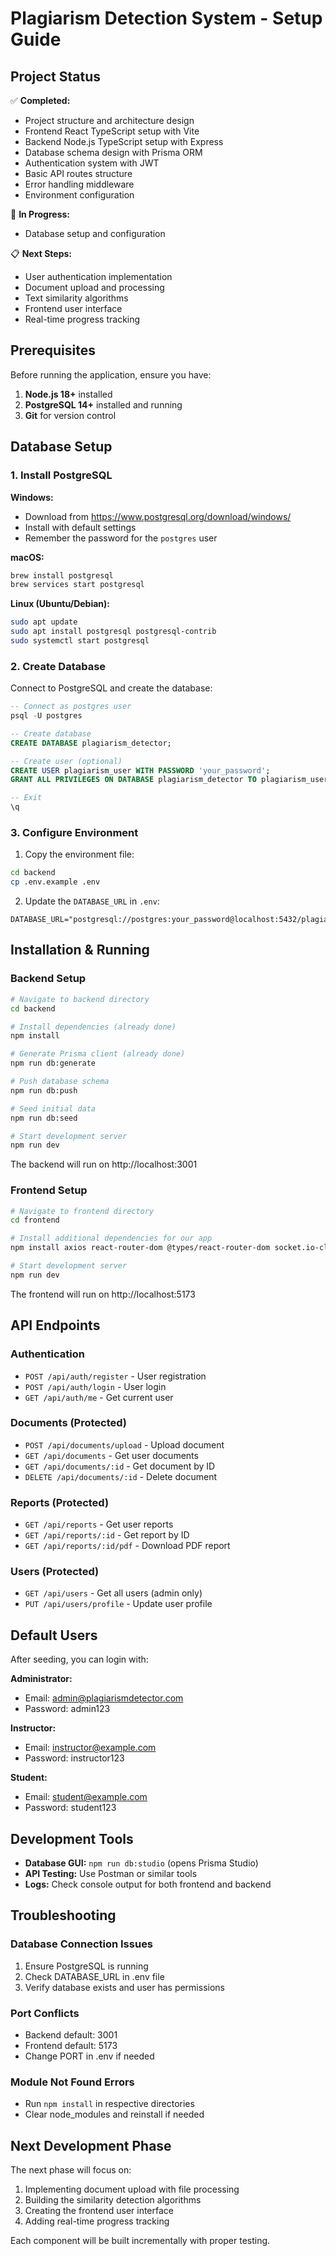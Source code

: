 # Plagiarism Detection System - Setup Guide

## Project Status

✅ **Completed:**
- Project structure and architecture design
- Frontend React TypeScript setup with Vite
- Backend Node.js TypeScript setup with Express
- Database schema design with Prisma ORM
- Authentication system with JWT
- Basic API routes structure
- Error handling middleware
- Environment configuration

🔄 **In Progress:**
- Database setup and configuration

📋 **Next Steps:**
- User authentication implementation
- Document upload and processing
- Text similarity algorithms
- Frontend user interface
- Real-time progress tracking

## Prerequisites

Before running the application, ensure you have:

1. **Node.js 18+** installed
2. **PostgreSQL 14+** installed and running
3. **Git** for version control

## Database Setup

### 1. Install PostgreSQL

**Windows:**
- Download from https://www.postgresql.org/download/windows/
- Install with default settings
- Remember the password for the `postgres` user

**macOS:**
```bash
brew install postgresql
brew services start postgresql
```

**Linux (Ubuntu/Debian):**
```bash
sudo apt update
sudo apt install postgresql postgresql-contrib
sudo systemctl start postgresql
```

### 2. Create Database

Connect to PostgreSQL and create the database:

```sql
-- Connect as postgres user
psql -U postgres

-- Create database
CREATE DATABASE plagiarism_detector;

-- Create user (optional)
CREATE USER plagiarism_user WITH PASSWORD 'your_password';
GRANT ALL PRIVILEGES ON DATABASE plagiarism_detector TO plagiarism_user;

-- Exit
\q
```

### 3. Configure Environment

1. Copy the environment file:
```bash
cd backend
cp .env.example .env
```

2. Update the `DATABASE_URL` in `.env`:
```
DATABASE_URL="postgresql://postgres:your_password@localhost:5432/plagiarism_detector"
```

## Installation & Running

### Backend Setup

```bash
# Navigate to backend directory
cd backend

# Install dependencies (already done)
npm install

# Generate Prisma client (already done)
npm run db:generate

# Push database schema
npm run db:push

# Seed initial data
npm run db:seed

# Start development server
npm run dev
```

The backend will run on http://localhost:3001

### Frontend Setup

```bash
# Navigate to frontend directory
cd frontend

# Install additional dependencies for our app
npm install axios react-router-dom @types/react-router-dom socket.io-client

# Start development server
npm run dev
```

The frontend will run on http://localhost:5173

## API Endpoints

### Authentication
- `POST /api/auth/register` - User registration
- `POST /api/auth/login` - User login
- `GET /api/auth/me` - Get current user

### Documents (Protected)
- `POST /api/documents/upload` - Upload document
- `GET /api/documents` - Get user documents
- `GET /api/documents/:id` - Get document by ID
- `DELETE /api/documents/:id` - Delete document

### Reports (Protected)
- `GET /api/reports` - Get user reports
- `GET /api/reports/:id` - Get report by ID
- `GET /api/reports/:id/pdf` - Download PDF report

### Users (Protected)
- `GET /api/users` - Get all users (admin only)
- `PUT /api/users/profile` - Update user profile

## Default Users

After seeding, you can login with:

**Administrator:**
- Email: admin@plagiarismdetector.com
- Password: admin123

**Instructor:**
- Email: instructor@example.com
- Password: instructor123

**Student:**
- Email: student@example.com
- Password: student123

## Development Tools

- **Database GUI:** `npm run db:studio` (opens Prisma Studio)
- **API Testing:** Use Postman or similar tools
- **Logs:** Check console output for both frontend and backend

## Troubleshooting

### Database Connection Issues
1. Ensure PostgreSQL is running
2. Check DATABASE_URL in .env file
3. Verify database exists and user has permissions

### Port Conflicts
- Backend default: 3001
- Frontend default: 5173
- Change PORT in .env if needed

### Module Not Found Errors
- Run `npm install` in respective directories
- Clear node_modules and reinstall if needed

## Next Development Phase

The next phase will focus on:
1. Implementing document upload with file processing
2. Building the similarity detection algorithms
3. Creating the frontend user interface
4. Adding real-time progress tracking

Each component will be built incrementally with proper testing.
